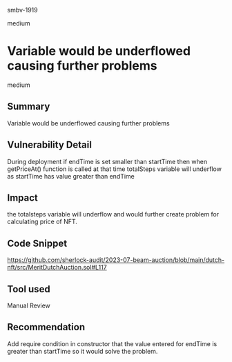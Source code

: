 smbv-1919

medium

# Variable would be underflowed causing further problems

medium
## Summary
Variable would be underflowed causing further problems

## Vulnerability Detail
During deployment if endTime is set smaller than startTime then when getPriceAt() function is called at that time totalSteps variable will underflow as startTime has value greater than endTime

## Impact
the totalsteps variable will underflow and would further create problem for calculating price of NFT.

## Code Snippet
https://github.com/sherlock-audit/2023-07-beam-auction/blob/main/dutch-nft/src/MeritDutchAuction.sol#L117


## Tool used

Manual Review

## Recommendation
Add  require condition in constructor that the value entered for endTime is greater than startTime so it would solve the problem.
